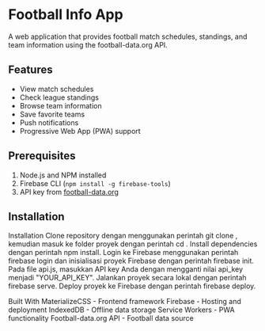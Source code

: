 # Football Info App

A web application that provides football match schedules, standings, and team information using the football-data.org API.

## Features
- View match schedules
- Check league standings
- Browse team information
- Save favorite teams
- Push notifications
- Progressive Web App (PWA) support

## Prerequisites
1. Node.js and NPM installed
2. Firebase CLI (`npm install -g firebase-tools`)
3. API key from [football-data.org](https://www.football-data.org/)

## Installation
Installation
Clone repository dengan menggunakan perintah git clone <repository-url>, kemudian masuk ke folder proyek dengan perintah cd <project-folder>.
Install dependencies dengan perintah npm install.
Login ke Firebase menggunakan perintah firebase login dan inisialisasi proyek Firebase dengan perintah firebase init.
Pada file api.js, masukkan API key Anda dengan mengganti nilai api_key menjadi "YOUR_API_KEY".
Jalankan proyek secara lokal dengan perintah firebase serve.
Deploy proyek ke Firebase dengan perintah firebase deploy.



Built With
MaterializeCSS - Frontend framework
Firebase - Hosting and deployment
IndexedDB - Offline data storage
Service Workers - PWA functionality
Football-data.org API - Football data source



